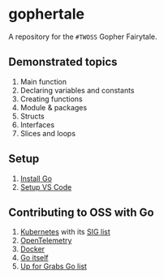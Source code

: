 # gophertale
A repository for the `#TWOSS` Gopher Fairytale.

## Demonstrated topics
1. Main function 
1. Declaring variables and constants
1. Creating functions 
1. Module & packages
1. Structs 
1. Interfaces
1. Slices and loops

## Setup 
1. [Install Go](https://go.dev/doc/install) 
1. [Setup VS Code](https://code.visualstudio.com/docs/languages/go)

## Contributing to OSS with Go
1. [Kubernetes](https://www.kubernetes.dev/docs/guide/) with its [SIG list](https://github.com/kubernetes/community/blob/master/sig-list.md)
1. [OpenTelemetry](https://opentelemetry.io/community/)
1. [Docker](https://opentelemetry.io/community/)
1. [Go itself](https://go.dev/doc/contribute)
1. [Up for Grabs Go list](https://up-for-grabs.net/#/filters?tags=go)